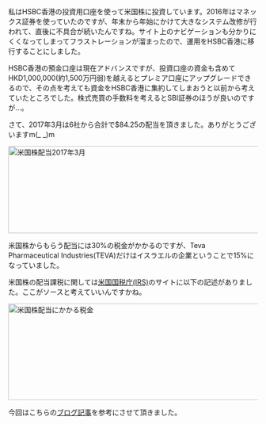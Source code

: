 私はHSBC香港の投資用口座を使って米国株に投資しています。2016年はマネックス証券を使っていたのですが、年末から年始にかけて大きなシステム改修が行われて、直後に不具合が続いたんですね。サイト上のナビゲーションも分かりにくくなってしまってフラストレーションが溜まったので、運用をHSBC香港に移行することにしました。

HSBC香港の預金口座は現在アドバンスですが、投資口座の資金も含めてHKD1,000,000(約1,500万円弱)を越えるとプレミア口座にアップグレードできるので、その点を考えても資金をHSBC香港に集約してしまおうと以前から考えていたところでした。株式売買の手数料を考えるとSBI証券のほうが良いのですが…。

さて、2017年3月は6社から合計で$84.25の配当を頂きました。ありがとうございますm(_ _)m

<img class="alignnone size-full wp-image-152" src="http://finvx.com/wp-content/uploads/2017/04/us-dividend-201703.jpg" alt="米国株配当2017年3月" width="684" height="176" />

米国株からもらう配当には30%の税金がかかるのですが、Teva Pharmaceutical Industries(TEVA)だけはイスラエルの企業ということで15%になっていました。

米国株の配当課税に関しては<a href="https://www.irs.gov/individuals/international-taxpayers/nra-withholding" target="_blank">米国国税庁(IRS)</a>のサイトに以下の記述がありました。ここがソースと考えていいんですかね。

<img class="alignnone size-full wp-image-153" src="http://finvx.com/wp-content/uploads/2017/04/dividend-tax.jpg" alt="米国株配当にかかる税金" width="626" height="195" />

今回はこちらの<a href="http://wakaiojisan.hatenablog.com/entry/2016/12/25/HSBC%E9%A6%99%E6%B8%AF%E3%81%A8BOOM%E8%A8%BC%E5%88%B8%E3%81%AE%E5%8F%96%E6%89%B1%E3%81%84%E6%A0%AA%E5%BC%8F%E5%B8%82%E5%A0%B4%E3%81%A8%E6%89%8B%E6%95%B0%E6%96%99%E6%AF%94%E8%BC%83" target="_blank">ブログ記事</a>を参考にさせて頂きました。